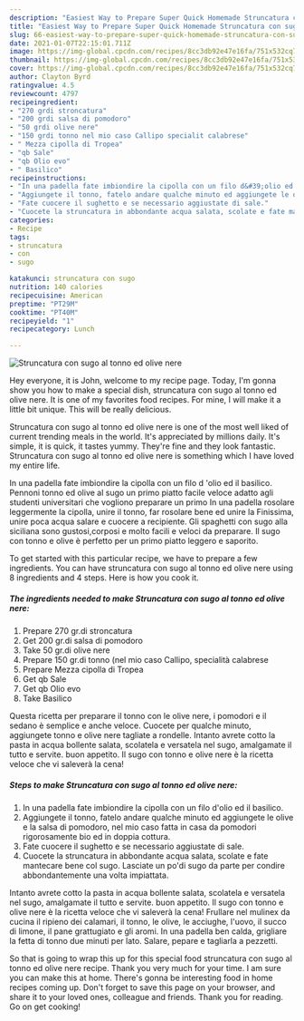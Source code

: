 ```yaml
---
description: "Easiest Way to Prepare Super Quick Homemade Struncatura con sugo al tonno ed olive nere"
title: "Easiest Way to Prepare Super Quick Homemade Struncatura con sugo al tonno ed olive nere"
slug: 66-easiest-way-to-prepare-super-quick-homemade-struncatura-con-sugo-al-tonno-ed-olive-nere
date: 2021-01-07T22:15:01.711Z
image: https://img-global.cpcdn.com/recipes/8cc3db92e47e16fa/751x532cq70/struncatura-con-sugo-al-tonno-ed-olive-nere-recipe-main-photo.jpg
thumbnail: https://img-global.cpcdn.com/recipes/8cc3db92e47e16fa/751x532cq70/struncatura-con-sugo-al-tonno-ed-olive-nere-recipe-main-photo.jpg
cover: https://img-global.cpcdn.com/recipes/8cc3db92e47e16fa/751x532cq70/struncatura-con-sugo-al-tonno-ed-olive-nere-recipe-main-photo.jpg
author: Clayton Byrd
ratingvalue: 4.5
reviewcount: 4797
recipeingredient:
- "270 grdi stroncatura"
- "200 grdi salsa di pomodoro"
- "50 grdi olive nere"
- "150 grdi tonno nel mio caso Callipo specialit calabrese"
- " Mezza cipolla di Tropea"
- "qb Sale"
- "qb Olio evo"
- " Basilico"
recipeinstructions:
- "In una padella fate imbiondire la cipolla con un filo d&#39;olio ed il basilico."
- "Aggiungete il tonno, fatelo andare qualche minuto ed aggiungete le olive e la salsa di pomodoro, nel mio caso fatta in casa da pomodori rigorosamente bio ed in doppia cottura."
- "Fate cuocere il sughetto e se necessario aggiustate di sale."
- "Cuocete la struncatura in abbondante acqua salata, scolate e fate mantecare bene col sugo. Lasciate un po&#39;di sugo da parte per condire abbondantemente una volta impiattata."
categories:
- Recipe
tags:
- struncatura
- con
- sugo

katakunci: struncatura con sugo 
nutrition: 140 calories
recipecuisine: American
preptime: "PT29M"
cooktime: "PT40M"
recipeyield: "1"
recipecategory: Lunch

---
```



![Struncatura con sugo al tonno ed olive nere](https://img-global.cpcdn.com/recipes/8cc3db92e47e16fa/751x532cq70/struncatura-con-sugo-al-tonno-ed-olive-nere-recipe-main-photo.jpg)

Hey everyone, it is John, welcome to my recipe page. Today, I'm gonna show you how to make a special dish, struncatura con sugo al tonno ed olive nere. It is one of my favorites food recipes. For mine, I will make it a little bit unique. This will be really delicious.

Struncatura con sugo al tonno ed olive nere is one of the most well liked of current trending meals in the world. It's appreciated by millions daily. It's simple, it is quick, it tastes yummy. They're fine and they look fantastic. Struncatura con sugo al tonno ed olive nere is something which I have loved my entire life.

In una padella fate imbiondire la cipolla con un filo d &#39;olio ed il basilico. Pennoni tonno ed olive al sugo un primo piatto facile veloce adatto agli studenti universitari che vogliono preparare un primo In una padella rosolare leggermente la cipolla, unire il tonno, far rosolare bene ed unire la Finissima, unire poca acqua salare e cuocere a recipiente. Gli spaghetti con sugo alla siciliana sono gustosi,corposi e molto facili e veloci da preparare. Il sugo con tonno e olive è perfetto per un primo piatto leggero e saporito.


To get started with this particular recipe, we have to prepare a few ingredients. You can have struncatura con sugo al tonno ed olive nere using 8 ingredients and 4 steps. Here is how you cook it.

<!--inarticleads1-->

##### The ingredients needed to make Struncatura con sugo al tonno ed olive nere:

1. Prepare 270 gr.di stroncatura
1. Get 200 gr.di salsa di pomodoro
1. Take 50 gr.di olive nere
1. Prepare 150 gr.di tonno (nel mio caso Callipo, specialità calabrese
1. Prepare  Mezza cipolla di Tropea
1. Get qb Sale
1. Get qb Olio evo
1. Take  Basilico


Questa ricetta per preparare il tonno con le olive nere, i pomodori e il sedano è semplice e anche veloce. Cuocete per qualche minuto, aggiungete tonno e olive nere tagliate a rondelle. Intanto avrete cotto la pasta in acqua bollente salata, scolatela e versatela nel sugo, amalgamate il tutto e servite. buon appetito. Il sugo con tonno e olive nere è la ricetta veloce che vi saleverà la cena! 

<!--inarticleads2-->

##### Steps to make Struncatura con sugo al tonno ed olive nere:

1. In una padella fate imbiondire la cipolla con un filo d&#39;olio ed il basilico.
1. Aggiungete il tonno, fatelo andare qualche minuto ed aggiungete le olive e la salsa di pomodoro, nel mio caso fatta in casa da pomodori rigorosamente bio ed in doppia cottura.
1. Fate cuocere il sughetto e se necessario aggiustate di sale.
1. Cuocete la struncatura in abbondante acqua salata, scolate e fate mantecare bene col sugo. Lasciate un po&#39;di sugo da parte per condire abbondantemente una volta impiattata.


Intanto avrete cotto la pasta in acqua bollente salata, scolatela e versatela nel sugo, amalgamate il tutto e servite. buon appetito. Il sugo con tonno e olive nere è la ricetta veloce che vi saleverà la cena! Frullare nel mulinex da cucina il ripieno dei calamari, il tonno, le olive, le acciughe, l&#39;uovo, il succo di limone, il pane grattugiato e gli aromi. In una padella ben calda, grigliare la fetta di tonno due minuti per lato. Salare, pepare e tagliarla a pezzetti. 

So that is going to wrap this up for this special food struncatura con sugo al tonno ed olive nere recipe. Thank you very much for your time. I am sure you can make this at home. There's gonna be interesting food in home recipes coming up. Don't forget to save this page on your browser, and share it to your loved ones, colleague and friends. Thank you for reading. Go on get cooking!
